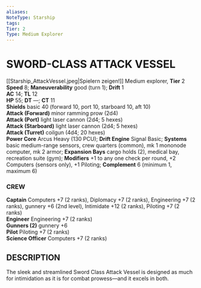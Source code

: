 ```yaml
---
aliases: 
NoteType: Starship
tags: 
Tier: 2
Type: Medium Explorer
---
```

# SWORD-CLASS ATTACK VESSEL
[[Starship_AttackVessel.jpeg|Spielern zeigen!]]
Medium explorer, **Tier** 2 
**Speed** 8; **Maneuverability** good (turn 1); **Drift** 1  
**AC** 14; **TL** 12  
**HP** 55; **DT** —; **CT** 11  
**Shields** basic 40 (forward 10, port 10, starboard 10, aft 10)  
**Attack (Forward)** minor ramming prow (2d4)  
**Attack (Port)** light laser cannon (2d4; 5 hexes)  
**Attack (Starboard)** light laser cannon (2d4; 5 hexes)  
**Attack (Turret)** coilgun (4d4; 20 hexes)  
**Power Core** Arcus Heavy (130 PCU); **Drift Engine** Signal Basic; **Systems** basic medium-range sensors, crew quarters (common), mk 1 mononode computer, mk 2 armor; **Expansion Bays** cargo holds (2), medical bay, recreation suite (gym); **Modifiers** +1 to any one check per round, +2 Computers (sensors only), +1 Piloting; **Complement** 6 (minimum 1, maximum 6)

### CREW

**Captain** Computers +7 (2 ranks), Diplomacy +7 (2 ranks), Engineering +7 (2 ranks), gunnery +6 (2nd level), Intimidate +12 (2 ranks), Piloting +7 (2 ranks)  
**Engineer** Engineering +7 (2 ranks)  
**Gunners (2)** gunnery +6  
**Pilot** Piloting +7 (2 ranks)  
**Science Officer** Computers +7 (2 ranks)

## DESCRIPTION

The sleek and streamlined Sword Class Attack Vessel is designed as much for intimidation as it is for combat prowess—and it excels in both.
